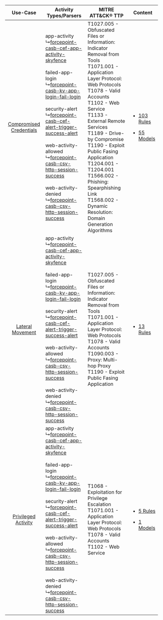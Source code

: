|    Use-Case    | Activity Types/Parsers    | MITRE ATT&CK® TTP    | Content    |
|:----:| ---- | ---- | ---- |
| [Compromised Credentials](../../../UseCases/uc_compromised_credentials.md) |  app-activity<br> ↳[forcepoint-casb-cef-app-activity-skyfence](Ps/pC_forcepointcasbcefappactivityskyfence.md)<br><br> failed-app-login<br> ↳[forcepoint-casb-kv-app-login-fail-login](Ps/pC_forcepointcasbkvapploginfaillogin.md)<br><br> security-alert<br> ↳[forcepoint-casb-cef-alert-trigger-success-alert](Ps/pC_forcepointcasbcefalerttriggersuccessalert.md)<br><br> web-activity-allowed<br> ↳[forcepoint-casb-csv-http-session-success](Ps/pC_forcepointcasbcsvhttpsessionsuccess.md)<br><br> web-activity-denied<br> ↳[forcepoint-casb-csv-http-session-success](Ps/pC_forcepointcasbcsvhttpsessionsuccess.md)<br> | T1027.005 - Obfuscated Files or Information: Indicator Removal from Tools<br>T1071.001 - Application Layer Protocol: Web Protocols<br>T1078 - Valid Accounts<br>T1102 - Web Service<br>T1133 - External Remote Services<br>T1189 - Drive-by Compromise<br>T1190 - Exploit Public Fasing Application<br>T1204.001 - T1204.001<br>T1566.002 - Phishing: Spearphishing Link<br>T1568.002 - Dynamic Resolution: Domain Generation Algorithms<br> | [<ul><li>103 Rules</li></ul><ul><li>55 Models</li></ul>](RM/r_m_forcepoint_forcepoint_casb_Compromised_Credentials.md) |
|        [Lateral Movement](../../../UseCases/uc_lateral_movement.md)        |  app-activity<br> ↳[forcepoint-casb-cef-app-activity-skyfence](Ps/pC_forcepointcasbcefappactivityskyfence.md)<br><br> failed-app-login<br> ↳[forcepoint-casb-kv-app-login-fail-login](Ps/pC_forcepointcasbkvapploginfaillogin.md)<br><br> security-alert<br> ↳[forcepoint-casb-cef-alert-trigger-success-alert](Ps/pC_forcepointcasbcefalerttriggersuccessalert.md)<br><br> web-activity-allowed<br> ↳[forcepoint-casb-csv-http-session-success](Ps/pC_forcepointcasbcsvhttpsessionsuccess.md)<br><br> web-activity-denied<br> ↳[forcepoint-casb-csv-http-session-success](Ps/pC_forcepointcasbcsvhttpsessionsuccess.md)<br> | T1027.005 - Obfuscated Files or Information: Indicator Removal from Tools<br>T1071.001 - Application Layer Protocol: Web Protocols<br>T1078 - Valid Accounts<br>T1090.003 - Proxy: Multi-hop Proxy<br>T1190 - Exploit Public Fasing Application<br>    | [<ul><li>13 Rules</li></ul>](RM/r_m_forcepoint_forcepoint_casb_Lateral_Movement.md)    |
|     [Privileged Activity](../../../UseCases/uc_privileged_activity.md)     |  app-activity<br> ↳[forcepoint-casb-cef-app-activity-skyfence](Ps/pC_forcepointcasbcefappactivityskyfence.md)<br><br> failed-app-login<br> ↳[forcepoint-casb-kv-app-login-fail-login](Ps/pC_forcepointcasbkvapploginfaillogin.md)<br><br> security-alert<br> ↳[forcepoint-casb-cef-alert-trigger-success-alert](Ps/pC_forcepointcasbcefalerttriggersuccessalert.md)<br><br> web-activity-allowed<br> ↳[forcepoint-casb-csv-http-session-success](Ps/pC_forcepointcasbcsvhttpsessionsuccess.md)<br><br> web-activity-denied<br> ↳[forcepoint-casb-csv-http-session-success](Ps/pC_forcepointcasbcsvhttpsessionsuccess.md)<br> | T1068 - Exploitation for Privilege Escalation<br>T1071.001 - Application Layer Protocol: Web Protocols<br>T1078 - Valid Accounts<br>T1102 - Web Service<br>    | [<ul><li>5 Rules</li></ul><ul><li>1 Models</li></ul>](RM/r_m_forcepoint_forcepoint_casb_Privileged_Activity.md)        |